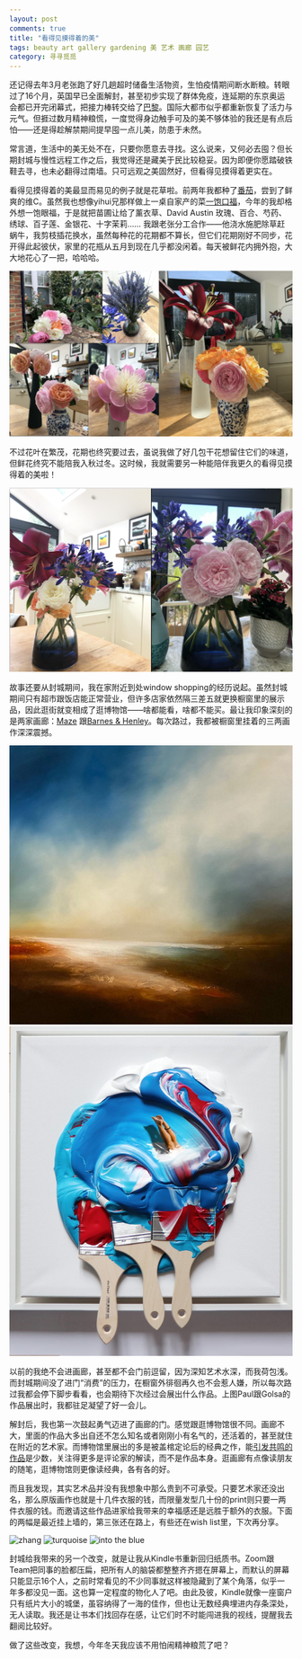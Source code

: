 ```yaml
---
layout: post
comments: true
title: "看得见摸得着的美"
tags: beauty art gallery gardening 美 艺术 画廊 园艺
category: 寻寻觅觅
---
```


还记得去年3月老张跑了好几趟超时储备生活物资，生怕疫情期间断水断粮。转眼过了16个月，英国早已全面解封，甚至初步实现了群体免疫，连延期的东京奥运会都已开完闭幕式，把接力棒转交给了[巴黎](https://twitter.com/mic_lm/status/1424479343154286596?s=20)。国际大都市似乎都重新恢复了活力与元气。但捱过数月精神粮慌，一度觉得身边触手可及的美不够体验的我还是有点后怕——还是得趁解禁期间提早囤一点儿美，防患于未然。

常言道，生活中的美无处不在，只要你愿意去寻找。这么说来，又何必去囤？但长期封城与慢性远程工作之后，我觉得还是藏美于民比较稳妥。因为即便你愿踏破铁鞋去寻，也未必翻得过南墙。只可远观之美固然好，但看得见摸得着更实在。

看得见摸得着的美最显而易见的例子就是花草啦。前两年我都种了[番茄](https://yihanxu.github.io/harvesting-wisdom/)，尝到了鲜爽的维C。虽然我也想像yihui兄那样做上一桌自家产的菜[一饱口福](https://yihui.org/cn/2021/06/garden/)，今年的我却格外想一饱眼福，于是就把苗圃让给了薰衣草、David Austin 玫瑰、百合、芍药、绣球、百子莲、金银花、十字茉莉…… 我跟老张分工合作——他浇水施肥除草赶蜗牛，我剪枝插花换水，虽然每种花的花期都不算长，但它们花期刚好不同步，花开得此起彼伏，家里的花瓶从五月到现在几乎都没闲着。每天被鲜花内拥外抱，大大地花心了一把，哈哈哈。

![home_blossom1](/images/home_blossom.png)

不过花叶在繁茂，花期也终究要过去，虽说我做了好几包干花想留住它们的味道，但鲜花终究不能陪我入秋过冬。这时候，我就需要另一种能陪伴我更久的看得见摸得着的美啦！

![home_blossom2](/images/home_blossom2.png)

故事还要从封城期间，我在家附近到处window shopping的经历说起。虽然封城期间只有超市跟饭店能正常营业，但许多店家依然隔三差五就更换橱窗里的展示品，因此逛街就变相成了逛博物馆——啥都能看，啥都不能买。最让我印象深刻的是两家画廊：[Maze]([https://mazegallery.london/exhibitions/)
跟[Barnes & Henley](https://barnesfineartgallery.co.uk/)。每次路过，我都被橱窗里挂着的三两画作深深震撼。

![Paul Bennet](/images/paul.jpeg)
![Golsa Golchini](/images/golsa_surfing.jpeg)

以前的我绝不会进画廊，甚至都不会门前逗留，因为深知艺术水深，而我荷包浅。而封城期间没了进门“消费”的压力，在橱窗外徘徊再久也不会惹人嫌，所以每次路过我都会停下脚步看看，也会期待下次经过会展出什么作品。上图Paul跟Golsa的作品展出时，我都驻足凝望了好一会儿。

解封后，我也第一次鼓起勇气迈进了画廊的门。感觉跟逛博物馆很不同。画廊不大，里面的作品大多出自还不怎么知名或者刚刚小有名气的，还活着的，甚至就住在附近的艺术家。而博物馆里展出的多是被盖棺定论后的经典之作，能[引发共鸣的作品](https://www.liechi.org/cn/2019/07/van-gogh/)是少数，关注得更多是评论家的解读，而不是作品本身。逛画廊有点像读朋友的随笔，逛博物馆则更像读经典，各有各的好。

而且我发现，其实艺术品并没有我想象中那么贵到不可承受。只要艺术家还没出名，那么原版画作也就是十几件衣服的钱，而限量发型几十份的print则只要一两件衣服的钱。而邀请这些作品进家给我带来的幸福感还是远胜于额外的衣服。下面的两幅是最近挂上墙的，第三张还在路上，有些还在wish list里，下次再分享。

![zhang](/images/inspecting_zhang.png)
![turquoise](/images/turquoise.png)
![into the blue](/images/into_the_blue.png)

封城给我带来的另一个改变，就是让我从Kindle书重新回归纸质书。Zoom跟Team把同事的脸都压扁，把所有人的脑袋都整整齐齐摁在屏幕上，而默认的屏幕只能显示16个人，之前时常看见的不少同事就这样被隐藏到了某个角落，似乎一年多都没见一面。这也算一定程度的物化人了吧。由此及彼，Kindle就像一座窗户只有纸片大小的城堡，虽容纳得了一海的佳作，但也让无数经典埋进内存条深处，无人读取。我还是让书本们找回存在感，让它们时不时能闯进我的视线，提醒我去翻阅比较好。

做了这些改变，我想，今年冬天我应该不用怕闹精神粮荒了吧？
